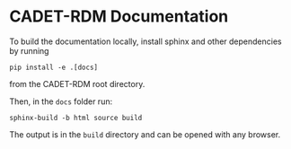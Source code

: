 # CADET-RDM Documentation

To build the documentation locally, install sphinx and other dependencies by running

```
pip install -e .[docs]
```
from the CADET-RDM root directory.

Then, in the `docs` folder run:

```
sphinx-build -b html source build
```

The output is in the `build` directory and can be opened with any browser.
